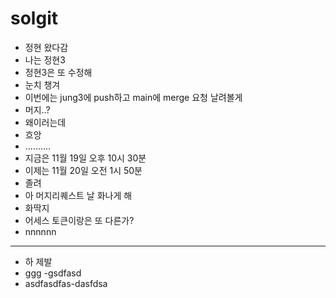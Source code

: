 # solgit

- 정현 왔다감
- 나는 정현3
- 정현3은 또 수정해
- 눈치 챙겨
- 이번에는 jung3에 push하고 main에 merge 요청 날려볼게
- 머지..?
- 왜이러는데
- 흐앙
- ..........
- 지금은 11월 19일 오후 10시 30분
- 이제는 11월 20일 오전 1시 50분
- 졸려
- 아 머지리퀘스트 날 화나게 해
- 화딱지
- 어세스 토큰이랑은 또 다른가?
- nnnnnn
-------
- 하 제발
- ggg
-gsdfasd
- asdfasdfas-dasfdsa